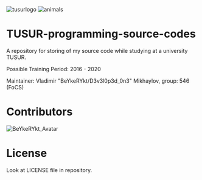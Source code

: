 ![tusurlogo](https://storage.tusur.ru/files/40904/1355-157/tusur.png)
![animals](http://68.media.tumblr.com/817a76408fc1e9522a7087b7e3e67749/tumblr_inline_on6gcyLtpH1rqat6c_540.gif)

# TUSUR-programming-source-codes
A repository for storing of my source code while studying at a university TUSUR.

Possible Training Period: 2016 - 2020

Maintainer: Vladimir "BeYkeRYkt/D3v3l0p3d_0n3" Mikhaylov, group: 546 (FoCS)

# Contributors

![BeYkeRYkt_Avatar](https://avatars1.githubusercontent.com/u/2690323?s=100)

# License

Look at LICENSE file in repository.

